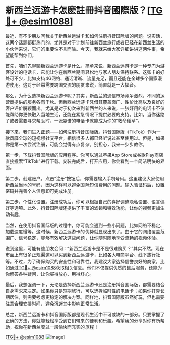 # 新西兰远游卡怎麽註冊抖音國際版？[[TG💪+ @esim1088](https://t.me/s/esim1088)]

最近，有不少朋友问我关于新西兰远游卡和如何注册抖音国际版的问题。说实话，这两个话题都挺热门的，尤其是对于计划前往新西兰旅行或者已经在新西兰生活的小伙伴来说，它们的重要性不言而喻。今天，我就来给大家详细讲讲这两件事，希望能帮到你们。

首先，咱们先聊聊新西兰远游卡是什么。简单来说，新西兰远游卡是一种专门为游客设计的电话卡，它能让你在新西兰期间轻松地与家人朋友保持联系。这张卡的好处可不少，比如支持4G网络、通话清晰、流量充足，而且还能在全球多个国家漫游使用。这对于经常需要跨国交流的朋友来说，简直就是一大福音。

那么，为什么选择新西兰远游卡呢？其实，新西兰的通信市场竞争激烈，不同的运营商提供的服务各有千秋。但新西兰远游卡凭借其覆盖面广、性价比高以及良好的客户评价脱颖而出。尤其是对于初次来到新西兰的人来说，一张好用的电话卡不仅能帮助你更快融入当地生活，还能在紧急情况下提供必要的支持。比如，当你迷路了或者需要寻求帮助时，一张靠谱的电话卡就能成为你的“救命稻草”。

接下来，我们进入正题——如何注册抖音国际版。抖音国际版（TikTok）作为一款风靡全球的短视频社交平台，相信很多人都已经听说过甚至使用过。但是，如果你是第一次尝试注册，可能会觉得有点复杂。别担心，我来一步步教你。

第一步，下载抖音国际版的应用程序。你可以通过苹果App Store或谷歌Play商店直接搜索“TikTok”进行下载。安装完成后，打开应用，你会看到一个简洁明快的界面。

第二步，创建账户。点击“注册”按钮后，你需要输入手机号码。这里建议大家使用新西兰当地的号码，因为这样可以避免国际短信费用的问题。输入验证码后，设置密码并完善个人信息即可完成注册。

第三步，个性化设置。注册成功后，你可以根据自己的喜好调整隐私设置、语言偏好等选项。此外，抖音国际版还提供了丰富的滤镜和特效功能，让你的视频更加生动有趣。

当然，在使用抖音国际版的过程中，你可能会遇到一些小问题，比如网络不稳定、加载速度慢等。这时候，新西兰远游卡的优势就显现出来了。由于它的网络覆盖范围广、信号稳定，能够有效解决这些问题，让你随时随地享受流畅的视频体验。

说到这里，可能有些朋友会问：“新西兰远游卡是不是很难购买？”其实不然。现在市面上有很多正规渠道可以买到新西兰远游卡，比如各大电商平台、线下旅行社等。不过，为了确保购买的安全性和可靠性，我建议大家选择信誉良好的商家，比如通过[TG💪+ @esim1088](https://t.me/s/esim1088)获取相关信息。他们不仅提供优质的售后服务，还能为你解答各种疑问，让你买得放心、用得舒心。

最后，我想强调一下，无论是选择新西兰远游卡还是注册抖音国际版，都需要结合自身需求来决定。如果你只是短期旅行，可以选择临时性的电话卡；如果你打算长期居住，则需要考虑更稳定的解决方案。同样地，抖音国际版虽然好玩，但也需要注意合理安排时间，避免沉迷其中影响正常生活。

总之，新西兰远游卡和抖音国际版都是现代生活中不可或缺的一部分。只要掌握了正确的方法，你就能轻松享受到它们带来的便利和乐趣。希望我的分享对你有所帮助，祝你在新西兰度过一段愉快而充实的旅程！

[[TG💪+ @esim1088](https://t.me/s/esim1088) ![Image](https://i.postimg.cc/4NQfJmqS/Snipaste-2025-05-13-00-14-12.png)]